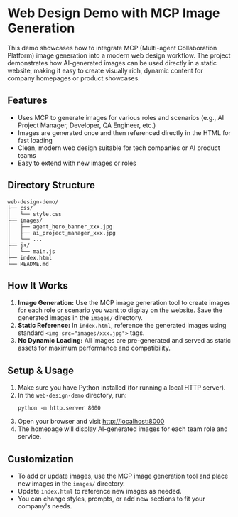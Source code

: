 # Web Design Demo with MCP Image Generation

This demo showcases how to integrate MCP (Multi-agent Collaboration Platform) image generation into a modern web design workflow. The project demonstrates how AI-generated images can be used directly in a static website, making it easy to create visually rich, dynamic content for company homepages or product showcases.

## Features
- Uses MCP to generate images for various roles and scenarios (e.g., AI Project Manager, Developer, QA Engineer, etc.)
- Images are generated once and then referenced directly in the HTML for fast loading
- Clean, modern web design suitable for tech companies or AI product teams
- Easy to extend with new images or roles

## Directory Structure
```
web-design-demo/
├── css/
│   └── style.css
├── images/
│   ├── agent_hero_banner_xxx.jpg
│   ├── ai_project_manager_xxx.jpg
│   └── ...
├── js/
│   └── main.js
├── index.html
└── README.md
```

## How It Works
1. **Image Generation:** Use the MCP image generation tool to create images for each role or scenario you want to display on the website. Save the generated images in the `images/` directory.
2. **Static Reference:** In `index.html`, reference the generated images using standard `<img src="images/xxx.jpg">` tags.
3. **No Dynamic Loading:** All images are pre-generated and served as static assets for maximum performance and compatibility.

## Setup & Usage
1. Make sure you have Python installed (for running a local HTTP server).
2. In the `web-design-demo` directory, run:
   ```
   python -m http.server 8000
   ```
3. Open your browser and visit [http://localhost:8000](http://localhost:8000)
4. The homepage will display AI-generated images for each team role and service.

## Customization
- To add or update images, use the MCP image generation tool and place new images in the `images/` directory.
- Update `index.html` to reference new images as needed.
- You can change styles, prompts, or add new sections to fit your company's needs.

